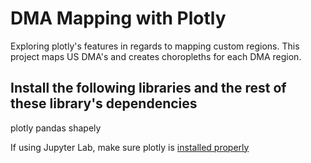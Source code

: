 # DMA Mapping with Plotly

Exploring plotly's features in regards to mapping custom regions. This project maps US DMA's and creates choropleths for each DMA region.

## Install the following libraries and the rest of these library's dependencies

plotly
pandas
shapely

If using Jupyter Lab, make sure plotly is [installed properly](https://github.com/plotly/plotly.py#jupyterlab-support-python-35)
